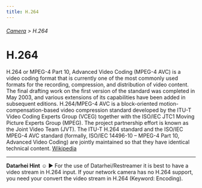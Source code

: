 ```yaml
---
title: H.264
---
```

###### [Camera](../wiki/camera-technology.html) > H.264

# H.264

H.264 or MPEG-4 Part 10, Advanced Video Coding (MPEG-4 AVC) is a video coding format that is currently one of the most commonly used formats for the recording, compression, and distribution of video content. The final drafting work on the first version of the standard was completed in May 2003, and various extensions of its capabilities have been added in subsequent editions.
H.264/MPEG-4 AVC is a block-oriented motion-compensation-based video compression standard developed by the ITU-T Video Coding Experts Group (VCEG) together with the ISO/IEC JTC1 Moving Picture Experts Group (MPEG). The project partnership effort is known as the Joint Video Team (JVT). The ITU-T H.264 standard and the ISO/IEC MPEG-4 AVC standard (formally, ISO/IEC 14496-10 – MPEG-4 Part 10, Advanced Video Coding) are jointly maintained so that they have identical technical content. <a href="https://en.wikipedia.org/wiki/H.264/MPEG-4_AVC" target="_blank">Wikipedia</a>  

---
**Datarhei Hint** ☺ ► For the use of Datarhei/Restreamer it is best to have a video stream in H.264 input. If your network camera has no H.264 support, you need your convert the video stream in H.264 (Keyword: Encoding).
